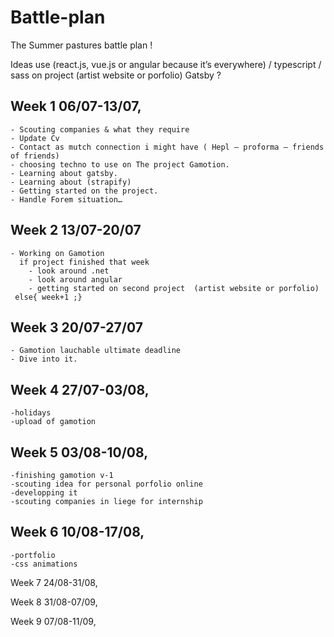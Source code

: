 # Battle-plan

The Summer pastures battle plan !

Ideas use (react.js, vue.js or angular because it’s everywhere) / typescript / sass  on project (artist website or porfolio) Gatsby ?


## Week 1 06/07-13/07,

    - Scouting companies & what they require
    - Update Cv
    - Contact as mutch connection i might have ( Hepl – proforma – friends of friends)
    - choosing techno to use on The project Gamotion.
    - Learning about gatsby. 
    - Learning about (strapify) 
    - Getting started on the project.
    - Handle Forem situation…
      

## Week 2 13/07-20/07
    - Working on Gamotion 
      if project finished that week
        - look around .net 
        - look around angular 
        - getting started on second project  (artist website or porfolio) 
	 else{ week+1 ;}
      
## Week 3 20/07-27/07

    - Gamotion lauchable ultimate deadline
    - Dive into it. 
      
## Week 4 27/07-03/08,

	-holidays
	-upload of gamotion
 
## Week 5 03/08-10/08,

 	-finishing gamotion v-1 
	-scouting idea for personal porfolio online 
	-developping it 
	-scouting companies in liege for internship 
	
## Week 6 10/08-17/08,

 	-portfolio 
	-css animations
	
Week 7 24/08-31/08,
 
Week 8 31/08-07/09,
 
Week 9 07/08-11/09,
 
